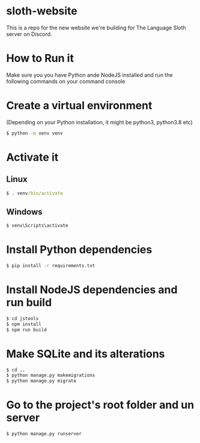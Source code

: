 # sloth-website
This is a repo for the new website we're building for The Language Sloth server on Discord.

# How to Run it

Make sure you you have Python ande NodeJS installed and run the following commands on your command console

# Create a virtual environment
(Depending on your Python installation, it might be python3, python3.8 etc)
```cmd
$ python -m venv venv
```

# Activate it
## Linux
```cmd
$ . venv/bin/activate
```
## Windows
```cmd
$ venv\Scripts\activate
```

# Install Python dependencies
```cmd
$ pip install -r requirements.txt
```

# Install NodeJS dependencies and run build
```cmd
$ cd jstools
$ npm install
$ npm run build
```

# Make SQLite and its alterations
```cmd
$ cd ..
$ python manage.py makemigrations
$ python manage.py migrate
```

# Go to the project's root folder and un server
```cmd
$ python manage.py runserver
```
